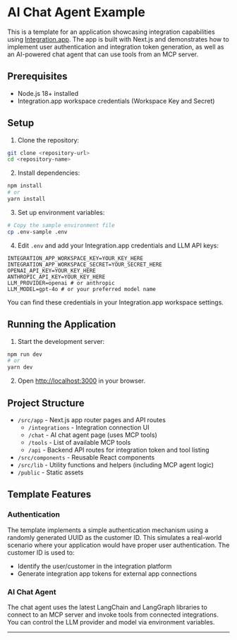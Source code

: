 # AI Chat Agent Example

This is a template for an application showcasing integration capabilities using [Integration.app](https://integration.app). The app is built with Next.js and demonstrates how to implement user authentication and integration token generation, as well as an AI-powered chat agent that can use tools from an MCP server.

## Prerequisites

- Node.js 18+ installed
- Integration.app workspace credentials (Workspace Key and Secret)

## Setup

1. Clone the repository:

```bash
git clone <repository-url>
cd <repository-name>
```

2. Install dependencies:

```bash
npm install
# or
yarn install
```

3. Set up environment variables:

```bash
# Copy the sample environment file
cp .env-sample .env
```

4. Edit `.env` and add your Integration.app credentials and LLM API keys:

```env
INTEGRATION_APP_WORKSPACE_KEY=YOUR_KEY_HERE
INTEGRATION_APP_WORKSPACE_SECRET=YOUR_SECRET_HERE
OPENAI_API_KEY=YOUR_KEY_HERE
ANTHROPIC_API_KEY=YOUR_KEY_HERE
LLM_PROVIDER=openai # or anthropic
LLM_MODEL=gpt-4o # or your preferred model name
```

You can find these credentials in your Integration.app workspace settings.

## Running the Application

1. Start the development server:

```bash
npm run dev
# or
yarn dev
```

2. Open [http://localhost:3000](http://localhost:3000) in your browser.

## Project Structure

- `/src/app` - Next.js app router pages and API routes
  - `/integrations` - Integration connection UI
  - `/chat` - AI chat agent page (uses MCP tools)
  - `/tools` - List of available MCP tools
  - `/api` - Backend API routes for integration token and tool listing
- `/src/components` - Reusable React components
- `/src/lib` - Utility functions and helpers (including MCP agent logic)
- `/public` - Static assets

## Template Features

### Authentication

The template implements a simple authentication mechanism using a randomly generated UUID as the customer ID. This simulates a real-world scenario where your application would have proper user authentication. The customer ID is used to:

- Identify the user/customer in the integration platform
- Generate integration app tokens for external app connections

### AI Chat Agent

The chat agent uses the latest LangChain and LangGraph libraries to connect to an MCP server and invoke tools from connected integrations. You can control the LLM provider and model via environment variables.

---
